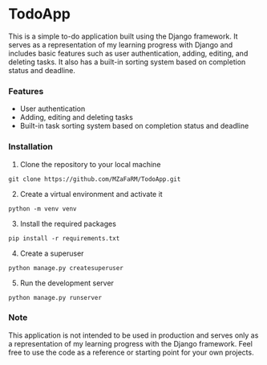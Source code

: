 # TodoApp

This is a simple to-do application built using the Django framework. It serves as a representation of my learning progress with Django and includes basic features such as user authentication, adding, editing, and deleting tasks. It also has a built-in sorting system based on completion status and deadline.

### Features
- User authentication
- Adding, editing and deleting tasks
- Built-in task sorting system based on completion status and deadline

### Installation
1. Clone the repository to your local machine

```
git clone https://github.com/MZaFaRM/TodoApp.git
```

2. Create a virtual environment and activate it

```
python -m venv venv
```

3. Install the required packages

```
pip install -r requirements.txt
```

4. Create a superuser

```
python manage.py createsuperuser
```

5. Run the development server

```
python manage.py runserver
```

### Note
This application is not intended to be used in production and serves only as a representation of my learning progress with the Django framework. Feel free to use the code as a reference or starting point for your own projects.
